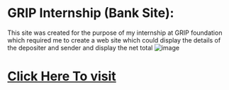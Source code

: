 # GRIP Internship (Bank Site):
This site was created for the purpose of my internship at GRIP foundation which required me to create a web site which could display the details of the depositer and sender and display the net total
![image](https://user-images.githubusercontent.com/99864714/182723948-8e7b4b9a-eaaa-4626-8b82-8c3e334bfc8f.png)

# <a href="https://surya-bbas.github.io/Spark-Internship-Site/"> Click Here To visit</a>
